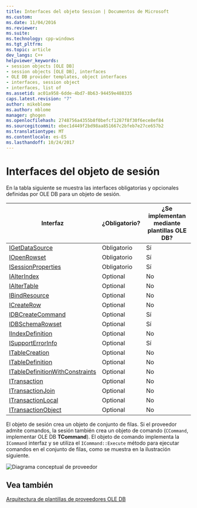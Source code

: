 ```yaml
---
title: Interfaces del objeto Session | Documentos de Microsoft
ms.custom: 
ms.date: 11/04/2016
ms.reviewer: 
ms.suite: 
ms.technology: cpp-windows
ms.tgt_pltfrm: 
ms.topic: article
dev_langs: C++
helpviewer_keywords:
- session objects [OLE DB]
- session objects [OLE DB], interfaces
- OLE DB provider templates, object interfaces
- interfaces, session object
- interfaces, list of
ms.assetid: ac01a958-6dde-4bd7-8b63-94459e488335
caps.latest.revision: "7"
author: mikeblome
ms.author: mblome
manager: ghogen
ms.openlocfilehash: 2748756a4355b8f0befcf1287f8f30f6ece8ef84
ms.sourcegitcommit: ebec1d449f2bd98aa851667c2bfeb7e27ce657b2
ms.translationtype: MT
ms.contentlocale: es-ES
ms.lasthandoff: 10/24/2017
---
```

# <a name="session-object-interfaces"></a>Interfaces del objeto de sesión
En la tabla siguiente se muestra las interfaces obligatorias y opcionales definidas por OLE DB para un objeto de sesión.  
  
|Interfaz|¿Obligatorio?|¿Se implementan mediante plantillas OLE DB?|  
|---------------|---------------|--------------------------------------|  
|[IGetDataSource](https://msdn.microsoft.com/en-us/library/ms709721.aspx)|Obligatorio|Sí|  
|[IOpenRowset](https://msdn.microsoft.com/en-us/library/ms716946.aspx)|Obligatorio|Sí|  
|[ISessionProperties](https://msdn.microsoft.com/en-us/library/ms713721.aspx)|Obligatorio|Sí|  
|[IAlterIndex](https://msdn.microsoft.com/en-us/library/ms714943.aspx)|Optional|No|  
|[IAlterTable](https://msdn.microsoft.com/en-us/library/ms719764.aspx)|Optional|No|  
|[IBindResource](https://msdn.microsoft.com/en-us/library/ms714936.aspx)|Optional|No|  
|[ICreateRow](https://msdn.microsoft.com/en-us/library/ms716832.aspx)|Optional|No|  
|[IDBCreateCommand](https://msdn.microsoft.com/en-us/library/ms711625.aspx)|Optional|Sí|  
|[IDBSchemaRowset](https://msdn.microsoft.com/en-us/library/ms713686.aspx)|Optional|Sí|  
|[IIndexDefinition](https://msdn.microsoft.com/en-us/library/ms711593.aspx)|Optional|No|  
|[ISupportErrorInfo](https://msdn.microsoft.com/en-us/library/ms715816.aspx)|Optional|Sí|  
|[ITableCreation](https://msdn.microsoft.com/en-us/library/ms713639.aspx)|Optional|No|  
|[ITableDefinition](https://msdn.microsoft.com/en-us/library/ms714277.aspx)|Optional|No|  
|[ITableDefinitionWithConstraints](https://msdn.microsoft.com/en-us/library/ms720947.aspx)|Optional|No|  
|[ITransaction](https://msdn.microsoft.com/en-us/library/ms723053.aspx)|Optional|No|  
|[ITransactionJoin](https://msdn.microsoft.com/en-us/library/ms718071.aspx)|Optional|No|  
|[ITransactionLocal](https://msdn.microsoft.com/en-us/library/ms714893.aspx)|Optional|No|  
|[ITransactionObject](https://msdn.microsoft.com/en-us/library/ms713659.aspx)|Optional|No|  
  
 El objeto de sesión crea un objeto de conjunto de filas. Si el proveedor admite comandos, la sesión también crea un objeto de comando (`CCommand`, implementar OLE DB **TCommand**). El objeto de comando implementa la `ICommand` interfaz y se utiliza el `ICommand::Execute` método para ejecutar comandos en el conjunto de filas, como se muestra en la ilustración siguiente.  
  
 ![Diagrama conceptual de proveedor](../../data/oledb/media/vc4u551.gif "vc4u551")  
  
## <a name="see-also"></a>Vea también  
 [Arquitectura de plantillas de proveedores OLE DB](../../data/oledb/ole-db-provider-template-architecture.md)